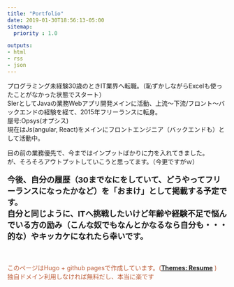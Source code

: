 ```yaml
---
title: "Portfolio"
date: 2019-01-30T18:56:13-05:00
sitemap:
  priority : 1.0

outputs:
- html
- rss
- json
---
```

<p>プログラミング未経験30歳のときIT業界へ転職。（恥ずかしながらExcelも使ったことがなかった状態でスタート）<br>SIerとしてJavaの業務Webアプリ開発メインに活動、上流～下流/フロント～バックエンドの経験を経て、2015年フリーランスに転身。<br>屋号:Opsys(オプシス) <br>現在はJs(angular, React)をメインにフロントエンジニア（バックエンドも）として活動中。</p>
<p>目の前の業務優先で、今まではインプットばかりに力を入れてきました。<br>が、そろそろアウトプットしていこうと思ってます。（今更ですがｗ）</p>
<p style="font-weight: bold; font-size: 18px">今後、自分の履歴（30までなにをしていて、どうやってフリーランスになったかなど）を「おまけ」として掲載する予定です。<br>自分と同じように、ITへ挑戦したいけど年齢や経験不足で悩んでいる方の励み（こんな奴でもなんとかなるなら自分も・・・的な）やキッカケになれたら幸いです。</p>
<p style="margin-top: 50px; color: #BD5D38">このページはHugo + github pagesで作成しています。(<a style="font-weight: bold" href="https://themes.gohugo.io/hugo-resume/" target="_blank">Themes: Resume</a>
)<br>独自ドメイン利用しなければ無料だし、本当に楽です</p>
